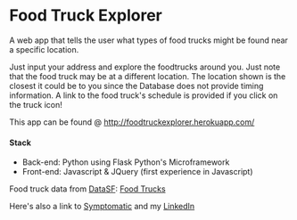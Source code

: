 Food Truck Explorer
==========

A web app that tells the user what types of food trucks might be found near a specific location. 

Just input your address and explore the foodtrucks around you. Just note that the food truck may be at a different location. The location shown is the closest it could be to you since the Database does not provide timing information. A link to the food truck's schedule is provided if you click on the truck icon!

This app can be found @ http://foodtruckexplorer.herokuapp.com/

#### Stack
* Back-end: Python using Flask Python's Microframework
* Front-end: Javascript & JQuery (first experience in Javascript)

Food truck data from [DataSF](http://www.datasf.org/): [Food Trucks](https://data.sfgov.org/Permitting/Mobile-Food-Facility-Permit/rqzj-sfat)

Here's also a link to [Symptomatic](https://github.com/einashaddad/symptomatic) and my [LinkedIn](http://www.linkedin.com/pub/einas-haddad/28/132/787/)
